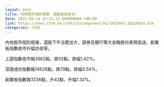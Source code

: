 ```yaml
---
layout: post
title: 內地股市個別發展　滬股低收逾1%
date: 2021-09-14 15:21:12.000000000 +08:00
link: https://news.rthk.hk/rthk/ch/component/k2/1610501-20210914.htm
categories: rthk
---
```


內地股市個別發展，滬股下午沽壓加大，證券及銀行等大金融股份表現低迷，創業板指數收市升幅亦收窄。

上證指數收市報3662點，跌52點，跌幅1.42%。

深證成份指數報14626點，跌79點，跌幅0.54%。

創業板指數報3236點，升42點，升幅1.32%。
